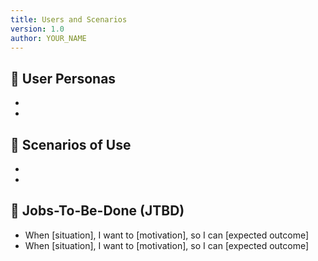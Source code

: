 ```yaml
---
title: Users and Scenarios
version: 1.0
author: YOUR_NAME
---
```


## 👤 User Personas

- <!-- Persona 1: role, background, needs, pain points -->
- <!-- Persona 2: role, background, needs, pain points -->

## 🧬 Scenarios of Use

- <!-- Everyday situations where the app is useful → context, goal, device -->
- <!-- Include motivations and potential blockers -->

## 💼 Jobs-To-Be-Done (JTBD)

- When [situation], I want to [motivation], so I can [expected outcome]
- When [situation], I want to [motivation], so I can [expected outcome]